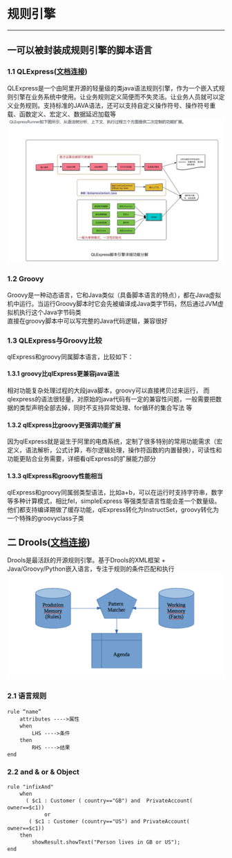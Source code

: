 # 规则引擎
---
## 一可以被封装成规则引擎的脚本语言 

### 1.1 QLExpress([文档连接](https://github.com/alibaba/QLExpress))
QLExpress是一个由阿里开源的轻量级的类java语法规则引擎，作为一个嵌入式规则引擎在业务系统中使用。让业务规则定义简便而不失灵活。让业务人员就可以定义业务规则。支持标准的JAVA语法，还可以支持自定义操作符号、操作符号重载、函数定义、宏定义、数据延迟加载等
![QLExpress](../../picture/rule/QLExpress.PNG)
### 1.2 Groovy
Groovy是一种动态语言，它和Java类似（具备脚本语言的特点），都在Java虚拟机中运行。当运行Groovy脚本时它会先被编译成Java类字节码，然后通过JVM虚拟机执行这个Java字节码类<br>
直接在groovy脚本中可以写完整的Java代码逻辑，兼容很好
### 1.3 QLExpress与Groovy比较
qlExpress和groovy同属脚本语言，比较如下：
#### 1.3.1 groovy比qlExpress更兼容java语法
相对功能复杂处理过程的大段java脚本，groovy可以直接拷贝过来运行，
而qlexpress的语法很轻量，对原始的java代码有一定的兼容性问题，一般需要把数据的类型声明全部去掉，同时不支持异常处理、for循环的集合写法 等
#### 1.3.2 qlExpress比groovy更强调功能扩展
因为qlExpress就是诞生于阿里的电商系统，定制了很多特别的常用功能需求（宏定义，语法解析，公式计算，布尔逻辑处理，操作符函数的内置替换），可读性和功能更贴合业务需要，详细看qlExpress的扩展能力部分
#### 1.3.3 qlExpress和groovy性能相当
qlExpress和groovy同属弱类型语法，比如a+b，可以在运行时支持字符串，数字等多种计算模式，相比fel，simpleExpress 等强类型语言性能会差一个数量级。
他们都支持编译期做了缓存功能，qlExpress转化为InstructSet，groovy转化为一个特殊的groovyclass子类
## 二 Drools([文档连接](https://nheron.gitbooks.io/droolsonboarding/content/gettingStarted/first_rule_language_element.html))
Drools是最活跃的开源规则引擎。基于Drools的XML框架 + Java/Groovy/Python嵌入语言，专注于规则的条件匹配和执行
![规则匹配](../../picture/rule/partternMatcher.PNG)
### 2.1 语言规则
    rule “name”
        attributes ---->属性
        when
            LHS ---->条件
        then
            RHS	---->结果
    end
### 2.2 and & or & Object
    rule "infixAnd"
        when
          ( $c1 : Customer ( country=="GB") and  PrivateAccount(  owner==$c1))
                or
           ( $c1 : Customer (country=="US") and PrivateAccount(  owner==$c1))
        then
            showResult.showText("Person lives in GB or US");
    end
  
  
  



